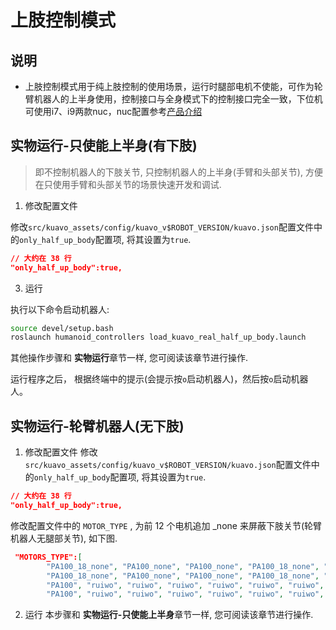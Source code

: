 # 上肢控制模式

## 说明
- 上肢控制模式用于纯上肢控制的使用场景，运行时腿部电机不使能，可作为轮臂机器人的上半身使用，控制接口与全身模式下的控制接口完全一致，下位机可使用i7、i9两款nuc，nuc配置参考[产品介绍](../1产品介绍/产品介绍.md)

## 实物运行-只使能上半身(有下肢)
> 即不控制机器人的下肢关节, 只控制机器人的上半身(手臂和头部关节), 方便在只使用手臂和头部关节的场景快速开发和调试.

1. 修改配置文件

修改`src/kuavo_assets/config/kuavo_v$ROBOT_VERSION/kuavo.json`配置文件中的`only_half_up_body`配置项, 将其设置为`true`.
```json
// 大约在 38 行
"only_half_up_body":true, 
```

3. 运行

执行以下命令启动机器人:
```bash
source devel/setup.bash
roslaunch humanoid_controllers load_kuavo_real_half_up_body.launch
```
其他操作步骤和 **实物运行**章节一样, 您可阅读该章节进行操作.

运行程序之后， 根据终端中的提示(会提示按`o`启动机器人)，然后按`o`启动机器人。

## 实物运行-轮臂机器人(无下肢)
1. 修改配置文件
修改`src/kuavo_assets/config/kuavo_v$ROBOT_VERSION/kuavo.json`配置文件中的`only_half_up_body`配置项, 将其设置为`true`.
```json
// 大约在 38 行
"only_half_up_body":true, 
```
修改配置文件中的 `MOTOR_TYPE` , 为前 12 个电机追加 _none 来屏蔽下肢关节(轮臂机器人无腿部关节), 如下图.
```json
 "MOTORS_TYPE":[
        "PA100_18_none", "PA100_none", "PA100_none", "PA100_18_none", "CK_none", "CK_none",
        "PA100_18_none", "PA100_none", "PA100_none", "PA100_18_none", "CK_none", "CK_none",
        "PA100", "ruiwo", "ruiwo", "ruiwo", "ruiwo", "ruiwo", "ruiwo",
        "PA100", "ruiwo", "ruiwo", "ruiwo", "ruiwo", "ruiwo", "ruiwo", "ruiwo", "ruiwo"],
```
2. 运行
本步骤和 **实物运行-只使能上半身**章节一样, 您可阅读该章节进行操作.


